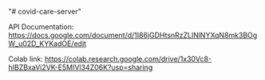 "# covid-care-server" 

API Documentation: https://docs.google.com/document/d/1I86jGDHtsnRzZLlNlNYXqN8mk3BOgW_u02D_KYKadOE/edit

Colab link: https://colab.research.google.com/drive/1x30Vc8-hIBZBxaVi2VK-E5MIVl34Z06K?usp=sharing